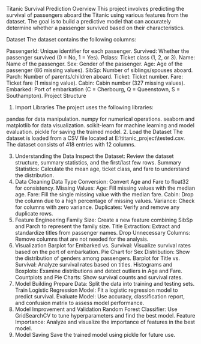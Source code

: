 Titanic Survival Prediction
Overview
This project involves predicting the survival of passengers aboard the Titanic using various features from the dataset. The goal is to build a predictive model that can accurately determine whether a passenger survived based on their characteristics.

Dataset
The dataset contains the following columns:

PassengerId: Unique identifier for each passenger.
Survived: Whether the passenger survived (0 = No, 1 = Yes).
Pclass: Ticket class (1, 2, or 3).
Name: Name of the passenger.
Sex: Gender of the passenger.
Age: Age of the passenger (86 missing values).
SibSp: Number of siblings/spouses aboard.
Parch: Number of parents/children aboard.
Ticket: Ticket number.
Fare: Ticket fare (1 missing value).
Cabin: Cabin number (327 missing values).
Embarked: Port of embarkation (C = Cherbourg, Q = Queenstown, S = Southampton).
Project Structure
1. Import Libraries
The project uses the following libraries:

pandas for data manipulation.
numpy for numerical operations.
seaborn and matplotlib for data visualization.
scikit-learn for machine learning and model evaluation.
pickle for saving the trained model.
2. Load the Dataset
The dataset is loaded from a CSV file located at E:\titanic_project\tested.csv. The dataset consists of 418 entries with 12 columns.

3. Understanding the Data
Inspect the Dataset: Review the dataset structure, summary statistics, and the first/last few rows.
Summary Statistics: Calculate the mean age, ticket class, and fare to understand the distribution.
4. Data Cleaning
Data Type Conversion: Convert Age and Fare to float32 for consistency.
Missing Values:
Age: Fill missing values with the median age.
Fare: Fill the single missing value with the median fare.
Cabin: Drop the column due to a high percentage of missing values.
Variance: Check for columns with zero variance.
Duplicates: Verify and remove any duplicate rows.
5. Feature Engineering
Family Size: Create a new feature combining SibSp and Parch to represent the family size.
Title Extraction: Extract and standardize titles from passenger names.
Drop Unnecessary Columns: Remove columns that are not needed for the analysis.
6. Visualization
Barplot for Embarked vs. Survival: Visualize survival rates based on the port of embarkation.
Pie Chart for Sex Distribution: Show the distribution of genders among passengers.
Barplot for Title vs. Survival: Analyze survival rates based on titles.
Histograms and Boxplots: Examine distributions and detect outliers in Age and Fare.
Countplots and Pie Charts: Show survival counts and survival rates.
7. Model Building
Prepare Data: Split the data into training and testing sets.
Train Logistic Regression Model: Fit a logistic regression model to predict survival.
Evaluate Model: Use accuracy, classification report, and confusion matrix to assess model performance.
8. Model Improvement and Validation
Random Forest Classifier: Use GridSearchCV to tune hyperparameters and find the best model.
Feature Importance: Analyze and visualize the importance of features in the best model.
9. Model Saving
Save the trained model using pickle for future use.
